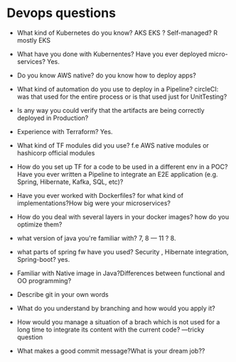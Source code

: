 # Devops questions 

* What kind of Kubernetes do you know? AKS EKS ? Self-managed?
R mostly EKS

* What have you done with Kubernentes? Have you ever deployed micro-services?
Yes. 

* Do you know AWS native? do you know how to deploy apps?

* What kind of automation do you use to deploy in a Pipeline? circleCI: was that used for the entire process or is that used just for UnitTesting?
* Is any way you could verify that the artifacts are being correctly deployed in Production? 

* Experience with Terraform? Yes. 

* What kind of TF modules did you use? f.e AWS native modules or hashicorp official modules 

* How do you set up TF for a code to be used in a different env in a POC? Have you ever written a Pipeline to integrate an E2E application (e.g. Spring, Hibernate, Kafka, SQL, etc)?
* Have you ever worked with Dockerfiles? for what kind of implementations?How big were your microservices?

* How do you deal with several layers in your docker images? how do you optimize them?
* what version of java you're familiar with? 7, 8 — 11 ? 8.

* what parts of spring fw have you used? Security , Hibernate integration, Spring-boot? yes. 
* Familiar with Native image in Java?Differences between functional and OO programming?

* Describe git in your own words
* What do you understand by branching and how would you apply it?
* How would you manage a situation of a brach which is not used for a long time to integrate its content with the current code? —tricky question 
* What makes a good commit message?What is your dream job??



